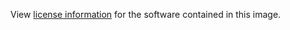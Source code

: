 View [license information](https://www.ruby-lang.org/en/about/license.txt)
for the software contained in this image.